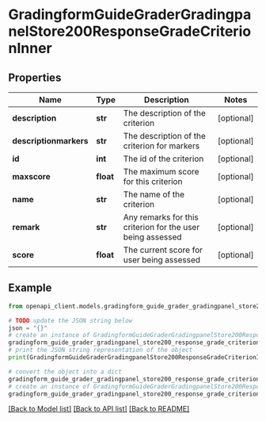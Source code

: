 # GradingformGuideGraderGradingpanelStore200ResponseGradeCriterionInner


## Properties

Name | Type | Description | Notes
------------ | ------------- | ------------- | -------------
**description** | **str** | The description of the criterion | [optional] 
**descriptionmarkers** | **str** | The description of the criterion for markers | [optional] 
**id** | **int** | The id of the criterion | [optional] 
**maxscore** | **float** | The maximum score for this criterion | [optional] 
**name** | **str** | The name of the criterion | [optional] 
**remark** | **str** | Any remarks for this criterion for the user being assessed | [optional] 
**score** | **float** | The current score for user being assessed | [optional] 

## Example

```python
from openapi_client.models.gradingform_guide_grader_gradingpanel_store200_response_grade_criterion_inner import GradingformGuideGraderGradingpanelStore200ResponseGradeCriterionInner

# TODO update the JSON string below
json = "{}"
# create an instance of GradingformGuideGraderGradingpanelStore200ResponseGradeCriterionInner from a JSON string
gradingform_guide_grader_gradingpanel_store200_response_grade_criterion_inner_instance = GradingformGuideGraderGradingpanelStore200ResponseGradeCriterionInner.from_json(json)
# print the JSON string representation of the object
print(GradingformGuideGraderGradingpanelStore200ResponseGradeCriterionInner.to_json())

# convert the object into a dict
gradingform_guide_grader_gradingpanel_store200_response_grade_criterion_inner_dict = gradingform_guide_grader_gradingpanel_store200_response_grade_criterion_inner_instance.to_dict()
# create an instance of GradingformGuideGraderGradingpanelStore200ResponseGradeCriterionInner from a dict
gradingform_guide_grader_gradingpanel_store200_response_grade_criterion_inner_from_dict = GradingformGuideGraderGradingpanelStore200ResponseGradeCriterionInner.from_dict(gradingform_guide_grader_gradingpanel_store200_response_grade_criterion_inner_dict)
```
[[Back to Model list]](../README.md#documentation-for-models) [[Back to API list]](../README.md#documentation-for-api-endpoints) [[Back to README]](../README.md)


